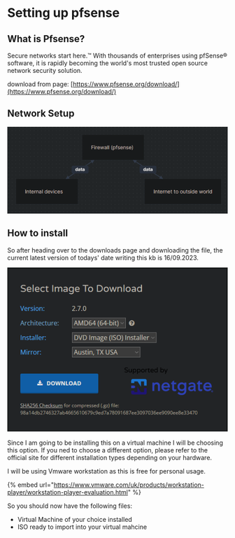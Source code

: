 # Setting up pfsense

## What is Pfsense?

Secure networks start here.™ With thousands of enterprises using pfSense® software, it is rapidly becoming the world's most trusted open source network security solution.

download from page: [https://www.pfsense.org/download/](https://www.pfsense.org/download/)



## Network Setup

![](<../.gitbook/assets/image (1).png>)

## How to install

So after heading over to the downloads page and downloading the file, the current latest version of todays' date writing this kb is 16/09.2023.

![](../.gitbook/assets/image.png)

Since I am going to be installing this on a virtual machine I will be choosing this option. If you ned to choose a different option, please refer to the official site for different installation types depending on your hardware.



I will be using Vmware workstation as this is free for personal usage.

{% embed url="https://www.vmware.com/uk/products/workstation-player/workstation-player-evaluation.html" %}

So you should now have the following files:

* Virtual Machine of your choice installed
* ISO ready to import into your virtual mahcine



